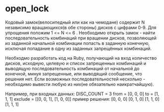 # open_lock

Кодовый замок(велосипедный или как на чемодане) содержит N независимо вращающихся(в обе стороны) дисков с цифрами 0-9. Для упрощения положим 1 <= N <= 6 .
Необходимо открыть замок - найти последовательность комбинаций при вращении дисков, позволяющей из заданной начальной комбинации попасть в заданную конечную, исключая попадание в одну из заданных запрещённых комбинаций.

Необходмо разработать код на Ruby, получающий на вход количество дисков, исходную, целевую и список запрещенных комбинаций и выводящую последовательность комбинаций от начальной до конечной, минуя запрещенные, или выводящий сообщение, что решения нет. Если возможных последовательностей несколько - необходимо вывести любую из них(не обязательно наикратчайшую).

Например, при входных данных:
DISC_COUNT = 3
from = [0, 0, 0]
to = [1, 1, 1]
exclude = [[0, 0, 1], [1, 0, 0]]
пример решения:
[0, 0, 0]
[0, 1, 0]
[1, 1, 0]
[1, 1, 1]
